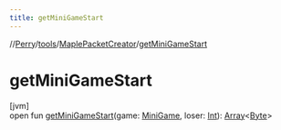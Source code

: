 ```yaml
---
title: getMiniGameStart
---
```

//[Perry](../../../index.html)/[tools](../index.html)/[MaplePacketCreator](index.html)/[getMiniGameStart](get-mini-game-start.html)



# getMiniGameStart



[jvm]\
open fun [getMiniGameStart](get-mini-game-start.html)(game: [MiniGame](../../server/-mini-game/index.html), loser: [Int](https://kotlinlang.org/api/latest/jvm/stdlib/kotlin/-int/index.html)): [Array](https://kotlinlang.org/api/latest/jvm/stdlib/kotlin/-array/index.html)<[Byte](https://kotlinlang.org/api/latest/jvm/stdlib/kotlin/-byte/index.html)>




